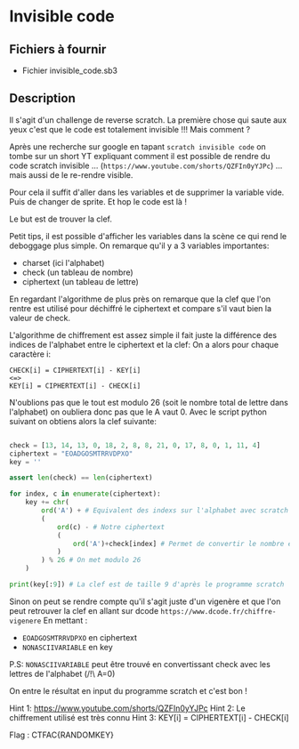 # Invisible code

## Fichiers à fournir

- Fichier invisible_code.sb3

## Description

Il s'agit d'un challenge de reverse scratch. La première chose qui saute aux yeux c'est que le code est totalement invisible !!! Mais comment ?

Après une recherche sur google en tapant `scratch invisible code` on tombe sur un short YT expliquant comment il est possible de rendre du code scratch invisible ... (`https://www.youtube.com/shorts/QZFIn0yYJPc`)
... mais aussi de le re-rendre visible.

Pour cela il suffit d'aller dans les variables et de supprimer la variable vide. Puis de changer de sprite. Et hop le code est là !

Le but est de trouver la clef.

Petit tips, il est possible d'afficher les variables dans la scène ce qui rend le deboggage plus simple. On remarque qu'il y a 3 variables importantes:
- charset (ici l'alphabet)
- check (un tableau de nombre)
- ciphertext (un tableau de lettre)

En regardant l'algorithme de plus près on remarque que la clef que l'on rentre est utilisé pour déchiffré le ciphertext et compare s'il vaut bien la valeur de check.

L'algorithme de chiffrement est assez simple il fait juste la différence des indices de l'alphabet entre le ciphertext et la clef:
On a alors pour chaque caractère i:

```
CHECK[i] = CIPHERTEXT[i] - KEY[i]
<=>
KEY[i] = CIPHERTEXT[i] - CHECK[i]
```

N'oublions pas que le tout est modulo 26 (soit le nombre total de lettre dans l'alphabet) on oubliera donc pas que le A vaut 0.
Avec le script python suivant on obtiens alors la clef suivante:
```py

check = [13, 14, 13, 0, 18, 2, 8, 8, 21, 0, 17, 8, 0, 1, 11, 4]
ciphertext = "EOADGOSMTRRVDPXO"
key = ''

assert len(check) == len(ciphertext)

for index, c in enumerate(ciphertext):
    key += chr(
        ord('A') + # Equivalent des indexs sur l'alphabet avec scratch
        (
            ord(c) - # Notre ciphertext
            (
                ord('A')+check[index] # Permet de convertir le nombre en lettre ascii représentable
            )
        ) % 26 # On met modulo 26
    )

print(key[:9]) # La clef est de taille 9 d'après le programme scratch
```

Sinon on peut se rendre compte qu'il s'agit juste d'un vigenère et que l'on peut retrouver la clef en allant sur dcode `https://www.dcode.fr/chiffre-vigenere`
En mettant : 
- `EOADGOSMTRRVDPXO` en ciphertext
- `NONASCIIVARIABLE` en key


P.S: `NONASCIIVARIABLE` peut être trouvé en convertissant check avec les lettres de l'alphabet (/!\ A=0)

On entre le résultat en input du programme scratch et c'est bon !

Hint 1: https://www.youtube.com/shorts/QZFIn0yYJPc
Hint 2: Le chiffrement utilisé est très connu
Hint 3: KEY[i] = CIPHERTEXT[i] - CHECK[i]

Flag : CTFAC{RANDOMKEY}